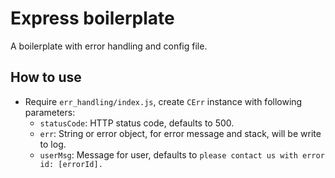 # Express boilerplate
A boilerplate with error handling and config file.


## How to use
* Require `err_handling/index.js`, create `CErr` instance with following parameters:
  * `statusCode`: HTTP status code, defaults to 500.
  * `err`: String or error object, for error message and stack, will be write to log.
  * `userMsg`: Message for user, defaults to `please contact us with error id: [errorId].`
